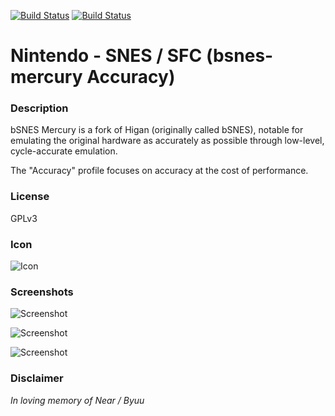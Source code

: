 [![Build Status](https://travis-ci.org/kodi-game/game.libretro.bsnes-mercury-accuracy.svg?branch=master)](https://travis-ci.org/kodi-game/game.libretro.bsnes-mercury-accuracy)
[![Build Status](https://ci.appveyor.com/api/projects/status/github/kodi-game/game.libretro.bsnes-mercury-accuracy?svg=true)](https://ci.appveyor.com/project/kodi-game/game-libretro-bsnes-mercury-accuracy)

# Nintendo - SNES / SFC (bsnes-mercury Accuracy)

### Description
bSNES Mercury is a fork of Higan (originally called bSNES), notable for emulating the original hardware as accurately as possible through low-level, cycle-accurate emulation.

The "Accuracy" profile focuses on accuracy at the cost of performance.

### License
GPLv3

### Icon

![Icon](game.libretro.bsnes-mercury-accuracy/resources/icon.png)

### Screenshots

![Screenshot](game.libretro.bsnes-mercury-accuracy/resources/screenshot-01.jpg)

![Screenshot](game.libretro.bsnes-mercury-accuracy/resources/screenshot-02.jpg)

![Screenshot](game.libretro.bsnes-mercury-accuracy/resources/screenshot-03.jpg)


### Disclaimer

*In loving memory of Near / Byuu*

